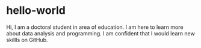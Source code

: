 # hello-world
Hi, I am a doctoral student in area of education. I am here to learn more about data analysis and programming. I am confident that I would learn new skillls on GitHub. 
